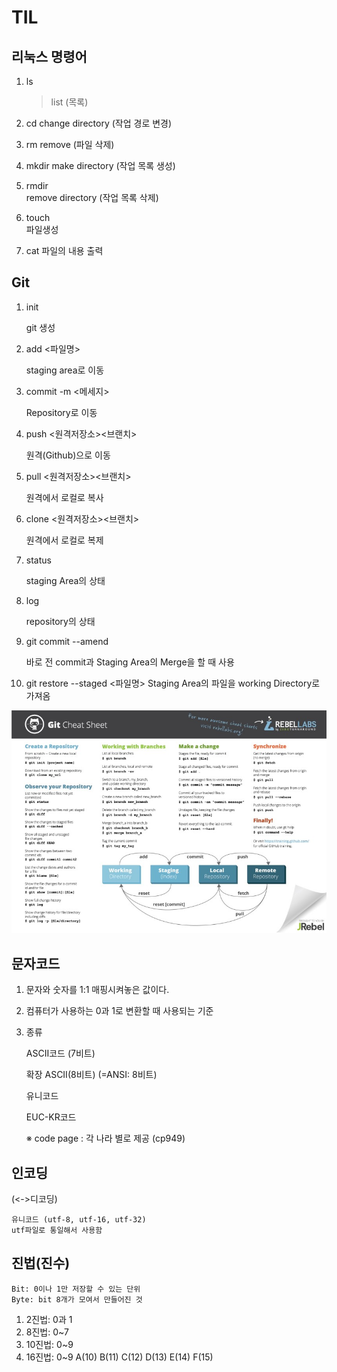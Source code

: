 # TIL

## 리눅스 명령어

1. ls

   > list (목록)

2. cd
   change directory (작업 경로 변경)

3. rm
   remove (파일 삭제)

4. mkdir
   make directory (작업 목록 생성)

5. rmdir  
   remove directory (작업 목록 삭제)

6. touch  
   파일생성

7. cat
   파일의 내용 출력

## Git

1. init

   git 생성

2. add <파일명>

   staging area로 이동

3. commit -m <메세지>

   Repository로 이동

4. push <원격저장소><브랜치>

   원격(Github)으로 이동

5. pull <원격저장소><브랜치>

   원격에서 로컬로 복사

6. clone <원격저장소><브랜치>

   원격에서 로컬로 복제

7. status

   staging Area의 상태

8. log

   repository의 상태

9. git commit --amend

   바로 전 commit과 Staging Area의 Merge을 할 때 사용

10. git restore --staged <파일명>
    Staging Area의 파일을 working Directory로 가져옴

![Git Sheat Sheet](asset/git_terminal.gif)

## 문자코드

1. 문자와 숫자를 1:1 매핑시켜놓은 값이다.

2. 컴퓨터가 사용하는 0과 1로 변환할 때 사용되는 기준

3. 종류

   ASCII코드 (7비트)

   확장 ASCII(8비트) (=ANSI: 8비트)

   유니코드

   EUC-KR코드

   ※ code page : 각 나라 별로 제공 (cp949)

## 인코딩

(<->디코딩)

    유니코드 (utf-8, utf-16, utf-32)
    utf파일로 통일해서 사용함

## 진법(진수)

    Bit: 0이나 1만 저장할 수 있는 단위
    Byte: bit 8개가 모여서 만들어진 것

1. 2진법: 0과 1
2. 8진법: 0~7
3. 10진법: 0~9
4. 16진법: 0~9 A(10) B(11) C(12) D(13) E(14) F(15)
